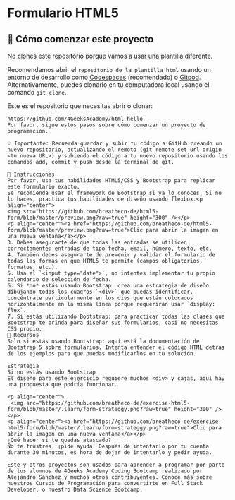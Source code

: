 <!--hide-->
# Formulario HTML5
<!--endhide-->

## 🌱 Cómo comenzar este proyecto

No clones este repositorio porque vamos a usar una plantilla diferente.

Recomendamos abrir el `repositorio de la plantilla html` usando un entorno de desarrollo como [Codespaces](https://4geeks.com/es/lesson/tutorial-de-github-codespaces) (recomendado) o [Gitpod](https://4geeks.com/es/lesson/como-utilizar-gitpod). Alternativamente, puedes clonarlo en tu computadora local usando el comando `git clone`.

Este es el repositorio que necesitas abrir o clonar:

```text
https://github.com/4GeeksAcademy/html-hello
Por favor, sigue estos pasos sobre cómo comenzar un proyecto de programación.

💡 Importante: Recuerda guardar y subir tu código a GitHub creando un nuevo repositorio, actualizando el remoto (git remote set-url origin <tu nueva URL>) y subiendo el código a tu nuevo repositorio usando los comandos add, commit y push desde la terminal de git.

📝 Instrucciones
Por favor, usa tus habilidades HTML5/CSS y Bootstrap para replicar este formulario exacto.
Se recomienda usar el framework de Bootstrap si ya lo conoces. Si no lo haces, practica tus habilidades de diseño usando flexbox.<p align="center">
<img src="https://github.com/breatheco-de/html5-form/blob/master/preview.png?raw=true" height="300" /></p>
<p align="center"><a href="https://github.com/breatheco-de/html5-form/blob/master/preview.png?raw=true">Clic para abrir la imagen en una nueva ventana</a></p>
3. Debes asegurarte de que todas las entradas se utilicen correctamente: entradas de tipo fecha, email, número, texto, etc.
4. También debes asegurarte de prevenir y validar el formulario de todas las formas en que HTML5 te permite (campos obligatorios, formatos, etc.).
5. Usa el `<input type="date">`, no intentes implementar tu propio calendario de selección de fecha.
6. Si *no* estás usando Bootstrap: crea una estrategia de diseño dibujando todos los cuadros `<div>` que puedas identificar, concéntrate particularmente en los divs que están colocados horizontalmente en la misma línea porque requerirán usar `display: flex`.
7. Si estás utilizando Bootstrap: para practicar todas las clases que Bootstrap te brinda para diseñar sus formularios, casi no necesitas CSS propio.
📒 Recursos
Solo si estás usando Bootstrap: aquí está la documentación de Bootstrap 5 sobre formularios. Intenta entender el código HTML detrás de los ejemplos para que puedas modificarlos en tu solución.

Estrategia
Si no estás usando Bootstrap
El diseño para este ejercicio requiere muchos <div> y cajas, aquí hay una propuesta que podría funcionar.

<p align="center">
 <img src="https://github.com/breatheco-de/exercise-html5-form/blob/master/.learn/form-strateggy.png?raw=true" height="300" />
</p>
<p align="center"><a href="https://github.com/breatheco-de/exercise-html5-form/blob/master/.learn/form-strateggy.png?raw=true">Clic para abrir la imagen en una nueva ventana</a></p>
¿Qué hacer si te quedas atascado?
No te frustres, ¡pide ayuda! Después de intentarlo por tu cuenta durante 30 minutos, es hora de dejar de intentarlo y pedir ayuda.

Este y otros proyectos son usados para aprender a programar por parte de los alumnos de 4Geeks Academy Coding Bootcamp realizado por Alejandro Sánchez y muchos otros contribuyentes. Conoce más sobre nuestros Cursos de Programación para convertirte en Full Stack Developer, o nuestro Data Science Bootcamp.
